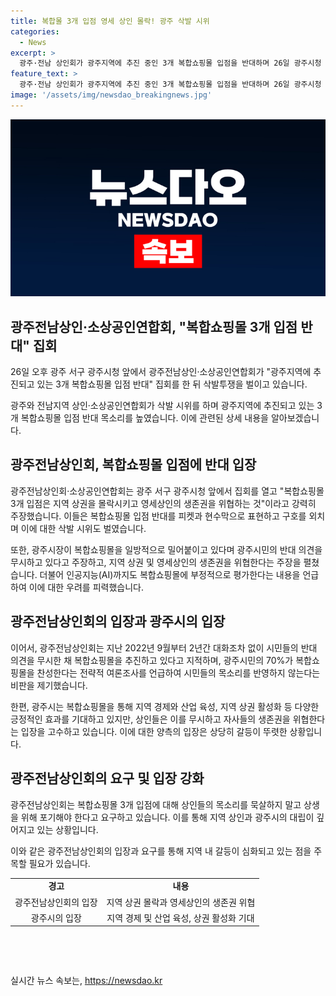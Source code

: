 ```yaml
---
title: 복합몰 3개 입점 영세 상인 몰락! 광주 삭발 시위
categories:
  - News
excerpt: >
  광주·전남 상인회가 광주지역에 추진 중인 3개 복합쇼핑몰 입점을 반대하며 26일 광주시청 앞에서 삭발투쟁을 벌였다. 상인회는 이를 통해 광주시장의 무관심을 비판하고, 지역 상권 침탈과 영세상인의 생존권을 위협한다고 지적했다. 또한, 복합쇼핑몰이 지역 토착기업을 사라지게 만들고, 지역 경제와 환경에 부정적 영향을 끼칠 것이라 우려했다. 상인회는 광주시에 입점을 철회하라고 촉구했다.
feature_text: >
  광주·전남 상인회가 광주지역에 추진 중인 3개 복합쇼핑몰 입점을 반대하며 26일 광주시청 앞에서 삭발투쟁을 벌였다. 상인회는 이를 통해 광주시장의 무관심을 비판하고, 지역 상권 침탈과 영세상인의 생존권을 위협한다고 지적했다. 또한, 복합쇼핑몰이 지역 토착기업을 사라지게 만들고, 지역 경제와 환경에 부정적 영향을 끼칠 것이라 우려했다. 상인회는 광주시에 입점을 철회하라고 촉구했다.
image: '/assets/img/newsdao_breakingnews.jpg'
---
```


<p><img src="/assets/img/newsdao_breakingnews.jpg" alt="implanttips 속보" /></p>

<h2 data-ke-size="size26">광주전남상인·소상공인연합회, "복합쇼핑몰 3개 입점 반대" 집회</h2>

<p data-ke-size="size16">26일 오후 광주 서구 광주시청 앞에서 광주전남상인·소상공인연합회가 "광주지역에 추진되고 있는 3개 복합쇼핑몰 입점 반대" 집회를 한 뒤 삭발투쟁을 벌이고 있습니다.</p>

<p data-ke-size="size16">광주와 전남지역 상인·소상공인연합회가 삭발 시위를 하며 광주지역에 추진되고 있는 3개 복합쇼핑몰 입점 반대 목소리를 높였습니다. 이에 관련된 상세 내용을 알아보겠습니다.</p>

<h2 data-ke-size="size26">광주전남상인회, 복합쇼핑몰 입점에 반대 입장</h2>

<p data-ke-size="size16">광주전남상인회·소상공인연합회는 광주 서구 광주시청 앞에서 집회를 열고 "복합쇼핑몰 3개 입점은 지역 상권을 몰락시키고 영세상인의 생존권을 위협하는 것"이라고 강력히 주장했습니다. 이들은 복합쇼핑몰 입점 반대를 피켓과 현수막으로 표현하고 구호를 외치며 이에 대한 삭발 시위도 벌였습니다.</p>

<p data-ke-size="size16">또한, 광주시장이 복합쇼핑몰을 일방적으로 밀어붙이고 있다며 광주시민의 반대 의견을 무시하고 있다고 주장하고, 지역 상권 및 영세상인의 생존권을 위협한다는 주장을 펼쳤습니다. 더불어 인공지능(AI)까지도 복합쇼핑몰에 부정적으로 평가한다는 내용을 언급하여 이에 대한 우려를 피력했습니다.</p>

<h2 data-ke-size="size26">광주전남상인회의 입장과 광주시의 입장</h2>

<p data-ke-size="size16">이어서, 광주전남상인회는 지난 2022년 9월부터 2년간 대화조차 없이 시민들의 반대 의견을 무시한 채 복합쇼핑몰을 추진하고 있다고 지적하며, 광주시민의 70%가 복합쇼핑몰을 찬성한다는 전략적 여론조사를 언급하여 시민들의 목소리를 반영하지 않는다는 비판을 제기했습니다.</p>

<p data-ke-size="size16">한편, 광주시는 복합쇼핑몰을 통해 지역 경제와 산업 육성, 지역 상권 활성화 등 다양한 긍정적인 효과를 기대하고 있지만, 상인들은 이를 무시하고 자사들의 생존권을 위협한다는 입장을 고수하고 있습니다. 이에 대한 양측의 입장은 상당히 갈등이 뚜렷한 상황입니다.</p>

<h2 data-ke-size="size26">광주전남상인회의 요구 및 입장 강화</h2>

<p data-ke-size="size16">광주전남상인회는 복합쇼핑몰 3개 입점에 대해 상인들의 목소리를 묵살하지 말고 상생을 위해 포기해야 한다고 요구하고 있습니다. 이를 통해 지역 상인과 광주시의 대립이 깊어지고 있는 상황입니다.</p>

<p data-ke-size="size16">이와 같은 광주전남상인회의 입장과 요구를 통해 지역 내 갈등이 심화되고 있는 점을 주목할 필요가 있습니다.</p>

<table>
<tbody>
<tr>
<td style="text-align: center; height: 17px;"><b>경고</b></td>
<td style="text-align: center; height: 17px;"><b>내용</b></td>
</tr>
<tr>
<td style="text-align: center; height: 17px;">광주전남상인회의 입장</td>
<td style="text-align: center; height: 17px;">지역 상권 몰락과 영세상인의 생존권 위협</td>
</tr>
<tr>
<td style="text-align: center; height: 17px;">광주시의 입장</td>
<td style="text-align: center; height: 17px;">지역 경제 및 산업 육성, 상권 활성화 기대</td>
</tr>
</tbody>
</table>

<p data-ke-size="size16">&nbsp;</p>

<p data-ke-size="size16">&nbsp;</p>
실시간 뉴스 속보는, <a href="https://newsdao.kr" rel="dofollow">https://newsdao.kr</a>


